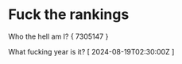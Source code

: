 # Fuck the rankings

Who the hell am I?
{ 7305147 }

What fucking year is it?
[ 2024-08-19T02:30:00Z ]
